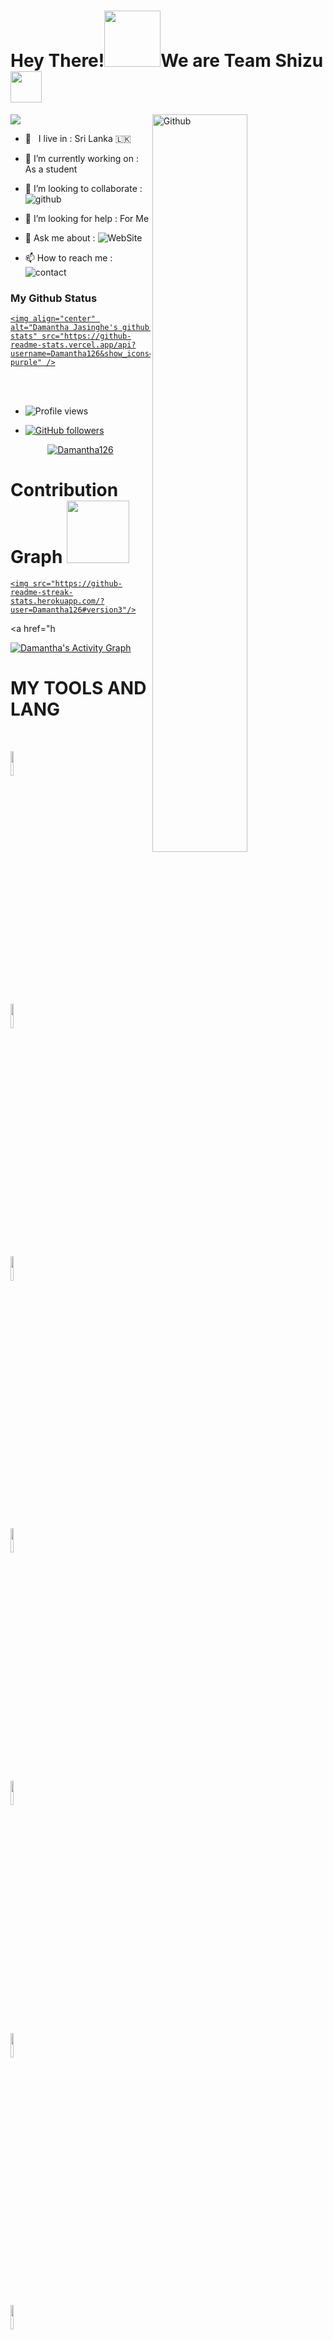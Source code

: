 

# Hey There!<img src="https://i.pinimg.com/originals/01/63/6c/01636c5434cd0462086620c60fdfec16.gif" width=90px>We are Team Shizu<img src="https://raw.githubusercontent.com/MartinHeinz/MartinHeinz/master/wave.gif" width="50px">

<img src="https://telegra.ph/file/89336a96eb696d94558ba.jpg" style="max-width:100%;">

<img width="55%" align="right" alt="Github" src="https://raw.githubusercontent.com/onimur/.github/master/.resources/git-header.svg" />

<!-- Your badges

You can use the website to generate badges: https://shields.io/

-->

-  🚶‍ &nbsp; I live in : Sri Lanka 🇱🇰  <br>

-  🔭 I’m currently working on : As a student  <br>

-  👯 I’m looking to collaborate : ![github](https://img.shields.io/badge/On-Github-black)  <br>

-  🤔 I’m looking for help : For  Me  <br>

-  💬 Ask me about : ![WebSite](https://img.shields.io/badge/Go%20to-https://youtube.com/c/MrRGYT) <br>

-  📫 How to reach me : ![contact](https://img.shields.io/badge/Contact%20me-On%20Telegram-blue)

### My Github Status

 <a href="https://github.com/Damantha126/handle-path-oz">

    <img align="center" alt="Damantha Jasinghe's github stats" src="https://github-readme-stats.vercel.app/api?username=Damantha126&show_icons=true&theme=midnight-purple" />

  </a>

<br>

<br>

- ![Profile views](https://gpvc.arturio.dev/Damantha126)

- [![GitHub followers](https://img.shields.io/github/followers/Damantha126.svg?style=social&label=Follow&maxAge=2592000)](https://github.com/Damantha126?tab=followers)

  

<p align="center"> <a href="https://github.com/Damantha126"><img src="https://github-profile-trophy.vercel.app/?username=Damantha126&no-bg=true" alt="Damantha126" /></a> </p>

# Contribution Graph <img src="https://octodex.github.com/images/daftpunktocat-thomas.gif" width=100px>

<p align="center">

  <a href="https://github.com/Damantha126">

    <img src="https://github-readme-streak-stats.herokuapp.com/?user=Damantha126#version3"/>

  </a>

</p>

<a href="h

  <a href="https://github.com/Damantha126"><img alt="Damantha's Activity Graph" src="https://activity-graph.herokuapp.com/graph?username=Damantha126&bg_color=1F222E&color=F8D866&line=F85D7F&point=FFFFFF&hide_border=true" /></a>

# MY TOOLS AND LANG

<p align ="left">

  <br />

  <code><img width="10%"  src="https://www.vectorlogo.zone/logos/json/json-ar21.svg"></code>

  <code><img width="10%"   src="https://www.vectorlogo.zone/logos/git-scm/git-scm-ar21.svg"></code>

  <code><img width="10%"   src="https://www.vectorlogo.zone/logos/python/python-ar21.svg"></code>

  <br />

  <code><img width="10%"  src="https://www.vectorlogo.zone/logos/mysql/mysql-ar21.svg"></code>

  <code><img width="10%"  src="https://www.vectorlogo.zone/logos/sqlite/sqlite-ar21.svg"></code>

  <code><img width="10%"  src="https://www.vectorlogo.zone/logos/firebase/firebase-ar21.svg"></code>

  <br />

  <code><img width="10%"  src="https://www.vectorlogo.zone/logos/w3_html5/w3_html5-ar21.svg"></code>

  <code><img width="10%"  src="https://www.vectorlogo.zone/logos/github/github-ar21.svg"></code>

  <code><img width="10%"  src="https://www.vectorlogo.zone/logos/gitlab/gitlab-ar21.svg"></code>

  <br>

</p>  

# MOST USED LANGUAGES

![NOICE](https://github-readme-stats.vercel.app/api/top-langs/?username=Damantha126&theme=dark&show_icons=true)

# CONTACT ME ON

<!-- Your badges

You can use the website to generate badges: https://shields.io/

-->

| <a href="https://t.me/Damantha_Jasinghe"><img src="https://telegra.ph/file/7ece6c8d2c9c2583600ad.png" width="150px" height="150px" /></a> |

|:---------------------------------------------------------------------------------------------------------------------------------------: |

|       **[TeamShizu](https://t.me/Mr_Rasiyaa)**                                                                                |

| <a href="https://t.me/Damantha_Jasinghe"><img src="https://cdn4.iconfinder.com/data/icons/logos-and-brands/512/335_Telegram_logo-256.png" width="32px" height="32px"></a> <a href="https://www.instagram.com/Damantha_Jasinghe"><img src="https://cdn2.iconfinder.com/data/icons/social-icons-33/128/Instagram-256.png" width="32px" height="32px"></a>                                                                                                                                                                <a href="https://www.youtube.com/channel/UCzl8fagoLiV7zBDXQxKYAxA"><img src="https://cdn3.iconfinder.com/data/icons/2018-social-media-logotypes/1000/2018_social_media_popular_app_logo_youtube-256.png" width="32px" height="32px"></a>              <a href="https://twitter.com/DamanthaJ"><img src="https://cdn2.iconfinder.com/data/icons/social-media-2285/512/1_Twitter_colored_svg-256.png" width="32px" height="32px">                                                                   

    

                                                              

### Support Group:

<a href="https://t.me/AnkiSupport_Official"><img src="https://img.shields.io/badge/Anki vecor%20Support-Join%20Telegram%20Group-blue.svg?logo=telegram"></a>

### Telegram Bots Channel:

<a href="https://t.me/ankivectorUpdates"><img src="https://img.shields.io/badge/Anki Vector%20Updates-Join%20Telegram%20Channel-blue.svg?logo=telegram"></a>

<p align="left">

 

<a href="https://t.me/Damantha_Jasinghe" target="blank"><img align="center" src="https://cdn4.iconfinder.com/data/icons/logos-and-brands/512/335_Telegram_logo-256.png"  height="40" width="40" /></a> &nbsp;&nbsp;

<a href="https://www.instagram.com/Damantha_Jasinghe" target="blank"><img align="center" src="https://cdn2.iconfinder.com/data/icons/social-icons-33/128/Instagram-256.png"  height="40" width="40" /></a> &nbsp;&nbsp;

<a href="https://www.youtube.com/channel/UCzl8fagoLiV7zBDXQxKYAxA" target="blank"><img align="center" src="https://cdn3.iconfinder.com/data/icons/2018-social-media-logotypes/1000/2018_social_media_popular_app_logo_youtube-256.png" height="40" width="40" /></a> &nbsp;&nbsp;

<a href="https://twitter.com/DamanthaJ" target="blank"><img align="center" src="https://cdn2.iconfinder.com/data/icons/social-media-2285/512/1_Twitter_colored_svg-256.png" height="40" width="40" /></a> &nbsp;&nbsp;

</p>

                                                              

 **Visitors Count**  

![VisitorCount](https://profile-counter.glitch.me/{Damantha126}/count.svg)
